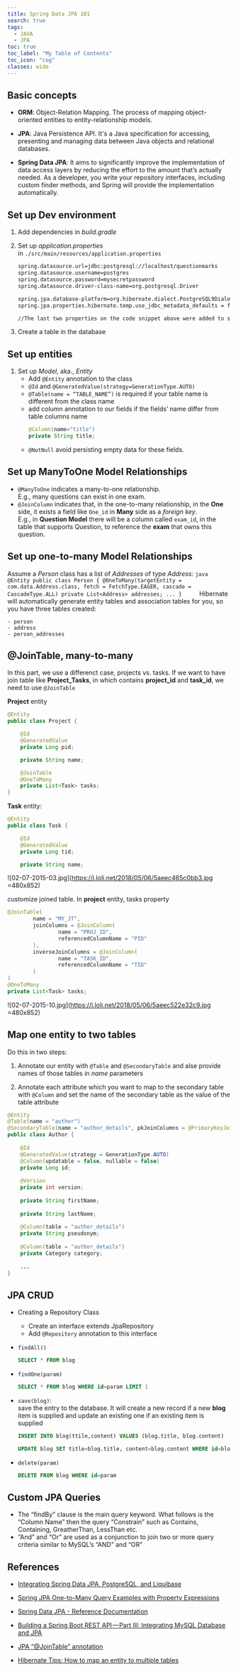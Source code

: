 ```yaml
---
title: Spring Data JPA 101
search: true
tags: 
  - JAVA
  - JPA
toc: true
toc_label: "My Table of Contents"
toc_icon: "cog"
classes: wide
---
```


## Basic concepts

- **ORM**: Object-Relation Mapping. The process of mapping object-oriented entities to entity-relationship models.

- **JPA**: Java Persistence API. It's a Java specification for accessing, presenting and managing data between Java objects and relational databases.

- **Spring Data JPA**: It aims to significantly improve the implementation of data access layers by reducing the effort to the amount that’s actually needed. As a developer, you write your repository interfaces, including custom finder methods, and Spring will provide the implementation automatically.


## Set up Dev environment

1. Add dependencies in _build.gradle_

2. Set up _application.properties_  
  in `./src/main/resources/application.properties`
    ```bash
    spring.datasource.url=jdbc:postgresql://localhost/questionmarks
    spring.datasource.username=postgres
    spring.datasource.password=mysecretpassword
    spring.datasource.driver-class-name=org.postgresql.Driver
    
    spring.jpa.database-platform=org.hibernate.dialect.PostgreSQL9Dialect
    spring.jpa.properties.hibernate.temp.use_jdbc_metadata_defaults = false
    
    //The last two properties on the code snippet above were added to suppress an annoying exception that occurs when JPA (Hibernate) tries to verify PostgreSQL CLOB feature.
    ```
3. Create a table in the database

## Set up entities

1. Set up _Model_, aka., _Entity_
    - Add `@Entity` annotation to the class
    - `@Id` and `@GeneratedValue(strategy=GenerationType.AUTO)`
    - `@Table(name = “TABLE_NAME”)` is required if your table name is different from the class name
    - add column annotation to our fields if the fields’ name differ from table columns name
      ```java
      @Column(name="title")
      private String title; 
      ```
    - `@NotNull` avoid persisting empty data for these fields.

    
## Set up **ManyToOne** Model Relationships
  - `@ManyToOne` indicates a many-to-one relationship.  
    E.g., many questions can exist in one exam.
  - `@JoinColumn` indicates that, in the one-to-many relationship, in the **One** side, it exists a field like `One_id` in **Many** side as a _foreign key_.  
  E.g., in **Question Model** there will be a column called `exam_id`, in the table that supports Question, to reference the **exam** that owns this question.

## Set up **one-to-many** Model Relationships  
Assume a _Person_ class has a list of _Addresses_ of type _Address_:
    ```java
    @Entity
    public class Person {
        @OneToMany(targetEntity = com.data.Address.class, fetch = FetchType.EAGER, cascade = CascadeType.ALL)
        private List<Address> addresses;
        ...
    }    
    ```
    Hibernate will automatically generate entity tables and association tables for you, so you have three tables created:

    - person
    - address
    - person_addresses
  
## @JoinTable, many-to-many 
In this part, we use a differenct case, projects vs. tasks. If we want to have join table like **Project_Tasks**, in which contains **project_id** and **task_id**, we need to use `@JoinTable`

**Project** entity
```java
@Entity
public class Project {

    @Id
    @GeneratedValue
    private Long pid;

    private String name;

    @JoinTable
    @OneToMany
    private List<Task> tasks;
}
```
**Task** entity:
```java
@Entity
public class Task {

    @Id
    @GeneratedValue
    private Long tid;

    private String name;
```

![02-07-2015-03.jpg](https://i.loli.net/2018/05/06/5aeec465c0bb3.jpg =480x852)

customize joined table. In **project** entity, tasks property

```java
@JoinTable(
        name = "MY_JT",
        joinColumns = @JoinColumn(
                name = "PROJ_ID",
                referencedColumnName = "PID"
        ),
        inverseJoinColumns = @JoinColumn(
                name = "TASK_ID",
                referencedColumnName = "TID"
        )
)
@OneToMany
private List<Task> tasks;
```
![02-07-2015-10.jpg](https://i.loli.net/2018/05/06/5aeec522e32c9.jpg =480x852)


## Map one entity to two tables
Do this in two steps:

1. Annotate our entity with `@Table` and `@SecondaryTable` and alse provide names of those tables in _name_ parameters

2. Annotate each attribute which you want to map to the secondary table with `@Column` and set the name of the secondary table as the value of the table attribute

```java
@Entity
@Table(name = "author")
@SecondaryTable(name = "author_details", pkJoinColumns = @PrimaryKeyJoinColumn(name = "authorId", referencedColumnName = "id"))
public class Author {
 
    @Id
    @GeneratedValue(strategy = GenerationType.AUTO)
    @Column(updatable = false, nullable = false)
    private Long id;
 
    @Version
    private int version;
 
    private String firstName;
 
    private String lastName;
 
    @Column(table = "author_details")
    private String pseudonym;
 
    @Column(table = "author_details")
    private Category category;
 
    ...
}
```

## JPA CRUD


- Creating a Repository Class
  - Create an interface extends JpaRepository
  - Add `@Repository` annotation to this interface

- `findAll()`
    ```sql
    SELECT * FROM blog
    ```
    
- `findOne(param)`
    ```sql
    SELECT * FROM blog WHERE id=param LIMIT 1
    ```

- `save(blog)`:  
save the entry to the database. It will create a new record if a new **blog** item is supplied and update an existing one if an existing item is supplied
    ```sql
    INSERT INTO blog(ttile,content) VALUES (blog.title, blog.content)  
    
    UPDATE blog SET title=blog.title, content=blog.content WHERE id=blog.id
    ```
- `delete(param)`
    ```sql
    DELETE FROM blog WHERE id=param
    ```
    
## Custom JPA Queries

- The “findBy” clause is the main query keyword. What follows is the “Column Name” then the query “Constrain” such as Contains, Containing, GreatherThan, LessThan etc.
- “And” and “Or” are used as a conjunction to join two or more query criteria similar to MySQL’s “AND” and “OR”


## References 

- [Integrating Spring Data JPA, PostgreSQL, and Liquibase](https://auth0.com/blog/integrating-spring-data-jpa-postgresql-liquibase/?utm_source=medium&utm_medium=sc&utm_campaign=spring_data_jpa)

- [Spring JPA One-to-Many Query Examples with Property Expressions](https://medium.com/@evonsdesigns/spring-jpa-one-to-many-query-examples-281078bc457b)

- [Spring Data JPA - Reference Documentation](https://docs.spring.io/spring-data/jpa/docs/current/reference/html/)

- [Building a Spring Boot REST API — Part III: Integrating MySQL Database and JPA](https://medium.com/@salisuwy/building-a-spring-boot-rest-api-part-iii-integrating-mysql-database-and-jpa-81391404046a)

- [JPA “@JoinTable” annotation](https://stackoverflow.com/questions/5478328/jpa-jointable-annotation)

- [Hibernate Tips: How to map an entity to multiple tables](https://www.thoughts-on-java.org/hibernate-tips-how-to-map-an-entity-to-multiple-tables/)

